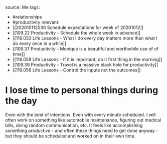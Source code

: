 source: Me
tags:
- #relationships 
- #productivity 
relevant:
- [[202010112030 Schedule expectations for week of 20201012]]
- [[109.22 Productivity - Schedule the whole week in advance]]
- [[116.033 Life Lessons - What I do every day matters more than what I do every once in a while]]
- [[109.37 Productivity - Monique is a beautiful and worthwhile use of of time]]
- [[116.058 Life Lessons - If it is important, do it first thing in the morning]]
- [[109.39 Productivity - Travel is a massive black hole for productivity]]
- [[116.056 Life Lessons - Control the inputs not the outcomes]]

# I lose time to personal things during the day

Even with the best of intentions. Even with every minute scheduled. I will often work on something like automobile maintenance, figuring out medical bills, doing random communication, etc. It feels like accomplishing something productive - and often these things need to get done anyway - but they should be scheduled and worked on in their own time.
